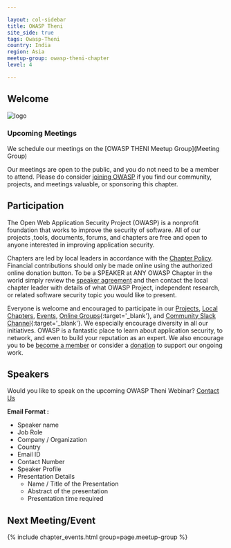 ```yaml
---

layout: col-sidebar
title: OWASP Theni
site_side: true
tags: Owasp-Theni
country: India
region: Asia
meetup-group: owasp-theni-chapter
level: 4 

---
```



## Welcome
![logo](https://user-images.githubusercontent.com/46134003/216901099-bd204eb3-757e-4774-99be-1175b5562c4b.JPG)


### Upcoming Meetings

We schedule our meetings on the [OWASP THENI Meetup Group](Meeting Group)



Our meetings are open to the public, and you do not need to be a member to attend. Please do consider [joining OWASP](https://owasp.org/membership/) if you find our community, projects, and meetings valuable, or sponsoring this chapter.


## Participation
The Open Web Application Security Project (OWASP) is a nonprofit foundation that works to improve the security of software. All of our projects ,tools, documents, forums, and chapters are free and open to anyone interested in improving application security. 

Chapters are led by local leaders in accordance with the [Chapter Policy](https://owasp.org/www-policy/). Financial contributions should only be made online using the authorized online donation button. To be a SPEAKER at ANY OWASP Chapter in the world simply review the [speaker agreement](/www-policy/speaker-agreement) and then contact the local chapter leader with details of what OWASP Project, independent research, or related software security topic you would like to present. 

Everyone is welcome and encouraged to participate in our [Projects](/projects/), [Local Chapters](/chapters/), [Events](/events/), [Online Groups](https://groups.google.com/a/owasp.com/){:target='_blank'}, and [Community Slack Channel](https://owasp.slack.com/){:target='_blank'}. We especially encourage diversity in all our initiatives. OWASP is a fantastic place to learn about application security, to network, and even to build your reputation as an expert. We also encourage you to be [become a member](/membership/) or consider a [donation](/donate/) to support our ongoing work.


## Speakers

Would you like to speak on the upcoming OWASP Theni Webinar? [Contact Us](mailto:)

**Email Format :**

- Speaker name
- Job Role
- Company / Organization
- Country
- Email ID
- Contact Number
- Speaker Profile
- Presentation Details
    - Name / Title of the Presentation
    - Abstract of the presentation
    - Presentation time required

Next Meeting/Event <!-- You should keep this section as it will populate your meetup events -->
---------------------
{% include chapter_events.html group=page.meetup-group %}
